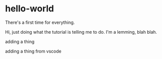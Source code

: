 # hello-world
There's a first time for everything.

Hi, just doing what the tutorial is telling me to do. I'm a lemming, blah blah.

adding a thing

adding a thing from vscode
